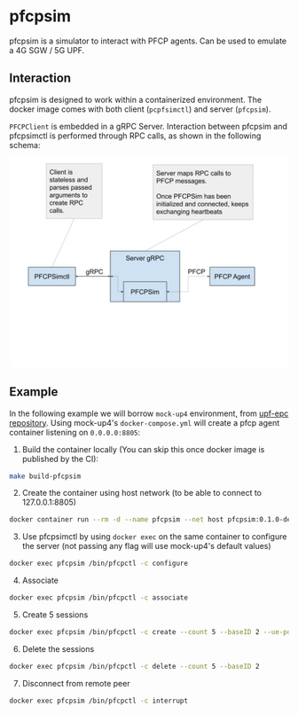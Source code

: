 # pfcpsim
pfcpsim is a simulator to interact with PFCP agents. Can be used to emulate a 4G SGW / 5G UPF.

## Interaction
pfcpsim is designed to work within a containerized environment. The docker image comes with both client (`pcpfsimctl`) and server (`pfcpsim`).

`PFCPClient` is embedded in a gRPC Server. Interaction between pfcpsim and pfcpsimctl is performed through RPC calls, as shown in the following schema: 

![Alt text](docs/images/schema.svg?raw=true "schema")

## Example
In the following example we will borrow `mock-up4` environment, from [upf-epc repository](https://github.com/omec-project/upf-epc/tree/master/test/integration).
Using mock-up4's `docker-compose.yml` will create a pfcp agent container listening on `0.0.0.0:8805`:

1. Build the container locally (You can skip this once docker image is published by the CI):
```bash
make build-pfcpsim
```
2. Create the container using host network (to be able to connect to 127.0.0.1:8805)
```bash
docker container run --rm -d --name pfcpsim --net host pfcpsim:0.1.0-dev
```

3. Use pfcpsimctl by using `docker exec` on the same container to configure the server (not passing any flag will use mock-up4's default values)
```bash
docker exec pfcpsim /bin/pfcpctl -c configure
```

4. Associate
```bash
docker exec pfcpsim /bin/pfcpctl -c associate
```

5. Create 5 sessions
```bash
docker exec pfcpsim /bin/pfcpctl -c create --count 5 --baseID 2 --ue-pool 17.0.0.0/24 --gnb-addr 198.18.0.10
```

6. Delete the sessions
```bash
docker exec pfcpsim /bin/pfcpctl -c delete --count 5 --baseID 2
```

7. Disconnect from remote peer
```bash
docker exec pfcpsim /bin/pfcpctl -c interrupt
```
